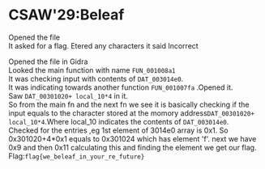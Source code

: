 # CSAW'29:Beleaf  
Opened the file  
It asked for a flag. Etered any characters it said Incorrect  

Opened the file in Gidra  
Looked the main function with name ```FUN_001008a1```  
It was checking input with contents of ```DAT_003014e0```.  
It was indicating towards another function ```FUN_001007fa``` .Opened it.   
Saw ```DAT_00301020+ local_10*4``` in it.  
So from the main fn and the next fn we see it is basically checking if the input equals to the character stored at the momory address```DAT_00301020+ local_10*4```.Where local_10 indicates the contents of ```DAT_003014e0```.  
Checked for the entries ,eg 1st element of 3014e0 array is 0x1. So 0x301020+4*0x1 equals to 0x301024 which has element 'f'. next we have 0x9 and then 0x11 calculating this and finding the element we get our flag.  
Flag:```flag{we_beleaf_in_your_re_future}```
